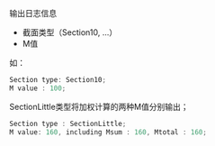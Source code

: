 

输出日志信息

- 截面类型（Section10, ...）
- M值

如：

```c++
Section type: Section10;
M value : 100;
```

SectionLittle类型将加权计算的两种M值分别输出；

```c++
Section type : SectionLittle;
M value: 160, including Msum : 160, Mtotal : 160;
```

